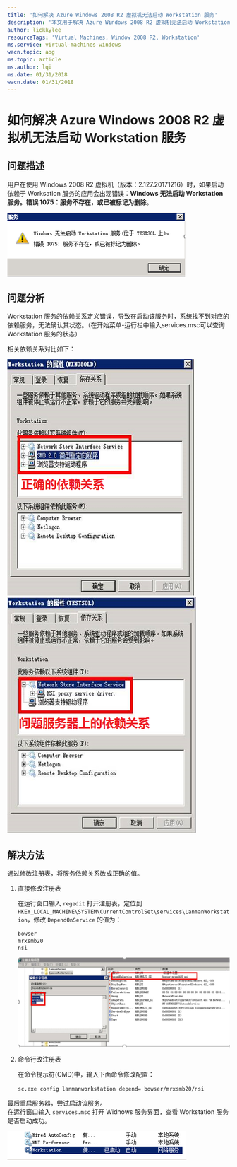 ```yaml
---
title: '如何解决 Azure Windows 2008 R2 虚拟机无法启动 Workstation 服务'
description: '本文用于解决 Azure Windows 2008 R2 虚拟机无法启动 Workstation 服务的问题。'
author: lickkylee
resourceTags: 'Virtual Machines, Window 2008 R2, Workstation'
ms.service: virtual-machines-windows
wacn.topic: aog
ms.topic: article
ms.author: lqi
ms.date: 01/31/2018
wacn.date: 01/31/2018
---
```


# 如何解决 Azure Windows 2008 R2 虚拟机无法启动 Workstation 服务

## 问题描述

用户在使用 Windows 2008 R2 虚拟机（版本：2.127.20171216）时，如果启动依赖于 Worksation 服务的应用会出现错误：**Windows 无法启动 Workstation 服务。错误 1075：服务不存在，或已被标记为删除**。

![01](media/aog-virtual-machines-windows-qa-cannot-start-workstation-feature/01.png)

## 问题分析

Workstation 服务的依赖关系定义错误，导致在启动该服务时，系统找不到对应的依赖服务，无法确认其状态。（在开始菜单-运行栏中输入services.msc可以查询Workstation 服务的状态）

相关依赖关系对比如下：

<img src="media/aog-virtual-machines-windows-qa-cannot-start-workstation-feature/02.png">
<img src="media/aog-virtual-machines-windows-qa-cannot-start-workstation-feature/03.png">

## 解决方法

通过修改注册表，将服务依赖关系改成正确的值。

1. 直接修改注册表

    在运行窗口输入 `regedit` 打开注册表，定位到 `HKEY_LOCAL_MACHINE\SYSTEM\CurrentControlSet\services\LanmanWorkstation`，修改 `DependOnService` 的值为：

    ```
    bowser
    mrxsmb20
    nsi
    ```

    ![04](media/aog-virtual-machines-windows-qa-cannot-start-workstation-feature/04.png)

2. 命令行改注册表

    在命令提示符(CMD)中，输入下面命令修改配置：

    `sc.exe config lanmanworkstation depend= bowser/mrxsmb20/nsi`

最后重启服务器，尝试启动该服务。<br>
在运行窗口输入 `services.msc` 打开 Widnows 服务界面，查看 Workstation 服务是否启动成功。

![05](media/aog-virtual-machines-windows-qa-cannot-start-workstation-feature/05.png)
